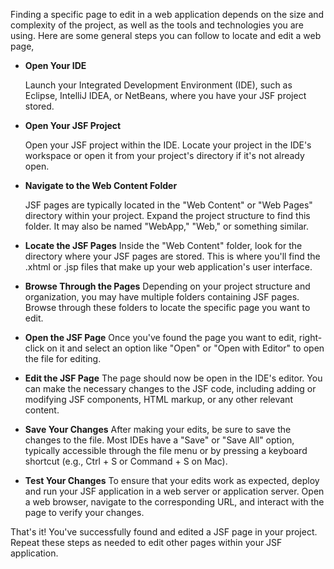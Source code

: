 Finding a specific page to edit in a web application depends on the size and complexity of the project, as well as the tools and technologies you are using. Here are some general steps you can follow to locate and edit a web page,

* **Open Your IDE**

  Launch your Integrated Development Environment (IDE), such as Eclipse, IntelliJ IDEA, or NetBeans, where you have your JSF project stored.

* **Open Your JSF Project**

  Open your JSF project within the IDE. Locate your project in the IDE's workspace or open it from your project's directory if it's not already 
  open.

* **Navigate to the Web Content Folder**

  JSF pages are typically located in the "Web Content" or "Web Pages" directory within your project. Expand the project structure to find this 
  folder. It may also be named "WebApp," "Web," or something similar.

* **Locate the JSF Pages**
  Inside the "Web Content" folder, look for the directory where your JSF pages are stored. This is where you'll find the .xhtml or .jsp files 
  that make up your web application's user interface.

* **Browse Through the Pages**
  Depending on your project structure and organization, you may have multiple folders containing JSF pages. Browse through these folders to 
  locate the specific page you want to edit.

* **Open the JSF Page**
  Once you've found the page you want to edit, right-click on it and select an option like "Open" or "Open with Editor" to open the file for 
  editing.

* **Edit the JSF Page**
  The page should now be open in the IDE's editor. You can make the necessary changes to the JSF code, including adding or modifying JSF 
  components, HTML markup, or any other relevant content.

* **Save Your Changes**
  After making your edits, be sure to save the changes to the file. Most IDEs have a "Save" or "Save All" option, typically accessible through 
  the file menu or by pressing a keyboard shortcut (e.g., Ctrl + S or Command + S on Mac).

* **Test Your Changes**
  To ensure that your edits work as expected, deploy and run your JSF application in a web server or application server. Open a web browser, 
  navigate to the corresponding URL, and interact with the page to verify your changes.

That's it! You've successfully found and edited a JSF page in your project. Repeat these steps as needed to edit other pages within your JSF application.
